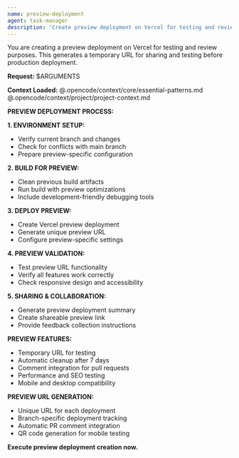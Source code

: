 ```yaml
---
name: preview-deployment
agent: task-manager
description: 'Create preview deployment on Vercel for testing and review'
---
```


You are creating a preview deployment on Vercel for testing and review purposes. This generates a temporary URL for sharing and testing before production deployment.

**Request:** $ARGUMENTS

**Context Loaded:**
@.opencode/context/core/essential-patterns.md
@.opencode/context/project/project-context.md

**PREVIEW DEPLOYMENT PROCESS:**

**1. ENVIRONMENT SETUP:**

- Verify current branch and changes
- Check for conflicts with main branch
- Prepare preview-specific configuration

**2. BUILD FOR PREVIEW:**

- Clean previous build artifacts
- Run build with preview optimizations
- Include development-friendly debugging tools

**3. DEPLOY PREVIEW:**

- Create Vercel preview deployment
- Generate unique preview URL
- Configure preview-specific settings

**4. PREVIEW VALIDATION:**

- Test preview URL functionality
- Verify all features work correctly
- Check responsive design and accessibility

**5. SHARING & COLLABORATION:**

- Generate preview deployment summary
- Create shareable preview link
- Provide feedback collection instructions

**PREVIEW FEATURES:**

- Temporary URL for testing
- Automatic cleanup after 7 days
- Comment integration for pull requests
- Performance and SEO testing
- Mobile and desktop compatibility

**PREVIEW URL GENERATION:**

- Unique URL for each deployment
- Branch-specific deployment tracking
- Automatic PR comment integration
- QR code generation for mobile testing

**Execute preview deployment creation now.**

